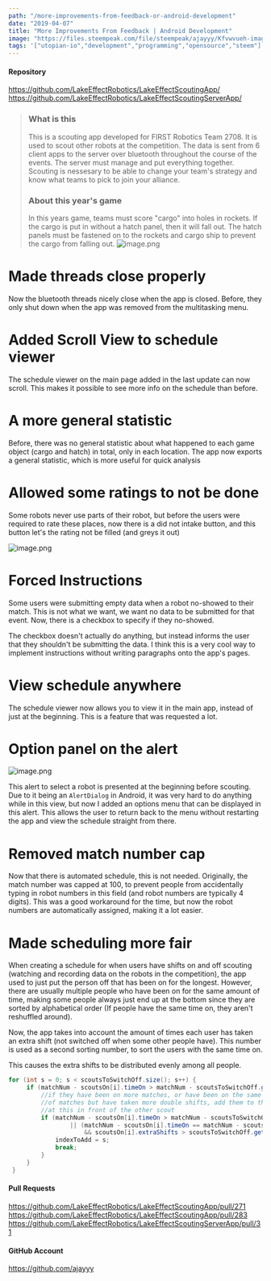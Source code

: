 ```yaml
---
path: "/more-improvements-from-feedback-or-android-development"
date: "2019-04-07"
title: "More Improvements From Feedback | Android Development"
image: "https://files.steempeak.com/file/steempeak/ajayyy/Kfvwvueh-image.png"
tags: '["utopian-io","development","programming","opensource","steem"]'
---
```


#### Repository
https://github.com/LakeEffectRobotics/LakeEffectScoutingApp/
https://github.com/LakeEffectRobotics/LakeEffectScoutingServerApp/

> ### What is this
> This is a scouting app developed for FIRST Robotics Team 2708. It is used to scout other robots at the competition. The data is sent from 6 client apps to the server over bluetooth throughout the course of the events. The server must manage and put everything together. Scouting is nessesary to be able to change your team's strategy and know what teams to pick to join your alliance.
 >### About this year's game
> In this years game, teams must score "cargo" into holes in rockets. If the cargo is put in without a hatch panel, then it will fall out. The hatch panels must be fastened on to the rockets and cargo ship to prevent the cargo from falling out.
> ![image.png](https://files.steempeak.com/file/steempeak/ajayyy/Kfvwvueh-image.png)

# Made threads close properly

Now the bluetooth threads nicely close when the app is closed. Before, they only shut down when the app was removed from the multitasking menu.

# Added Scroll View to schedule viewer

The schedule viewer on the main page added in the last update can now scroll. This makes it possible to see more info on the schedule than before.

# A more general statistic

Before, there was no general statistic about what happened to each game object (cargo and hatch) in total, only in each location. The app now exports a general statistic, which is more useful for quick analysis

# Allowed some ratings to not be done

Some robots never use parts of their robot, but before the users were required to rate these places, now there is a did not intake button, and this button let's the rating not be filled (and greys it out)

![image.png](https://files.steempeak.com/file/steempeak/ajayyy/defd2UKG-image.png)

# Forced Instructions

Some users were submitting empty data when a robot no-showed to their match. This is not what we want, we want no data to be submitted for that event. Now, there is a checkbox to specify if they no-showed.

The checkbox doesn't actually do anything, but instead informs the user that they shouldn't be submitting the data. I think this is a very cool way to implement instructions without writing paragraphs onto the app's pages.

# View schedule anywhere

The schedule viewer now allows you to view it in the main app, instead of just at the beginning. This is a feature that was requested a lot.

# Option panel on the alert

![image.png](https://files.steempeak.com/file/steempeak/ajayyy/5HqKTJMJ-image.png)

This alert to select a robot is presented at the beginning before scouting. Due to it being an `AlertDialog` in Android, it was very hard to do anything while in this view, but now I added an options menu that can be displayed in this alert. This allows the user to return back to the menu without restarting the app and view the schedule straight from there.

# Removed match number cap

Now that there is automated schedule, this is not needed. Originally, the match number was capped at 100, to prevent people from accidentally typing in robot numbers in this field (and robot numbers are typically 4 digits). This was a good workaround for the time, but now the robot numbers are automatically assigned, making it a lot easier.

# Made scheduling more fair

When creating a schedule for when users have shifts on and off scouting (watching and recording data on the robots in the competition), the app used to just put the person off that has been on for the longest. However, there are usually multiple people who have been on for the same amount of time, making some people always just end up at the bottom since they are sorted by alphabetical order (If people have the same time on, they aren't reshuffled around).

Now, the app takes into account the amount of times each user has taken an extra shift (not switched off when some other people have). This number is used as a second sorting number, to sort the users with the same time on.

This causes the extra shifts to be distributed evenly among all people.

```java
for (int s = 0; s < scoutsToSwitchOff.size(); s++) {
     if (matchNum - scoutsOn[i].timeOn > matchNum - scoutsToSwitchOff.get(s).timeOn) {                           
         //if they have been on more matches, or have been on the same amount
         //of matches but have taken more double shifts, add them to the sorted list
         //at this in front of the other scout
         if (matchNum - scoutsOn[i].timeOn > matchNum - scoutsToSwitchOff.get(s).timeOn
                 || (matchNum - scoutsOn[i].timeOn == matchNum - scoutsToSwitchOff.get(s).timeOn
                     && scoutsOn[i].extraShifts > scoutsToSwitchOff.get(s).extraShifts)) {
             indexToAdd = s;
             break;
         }                  
     }         
 }
```

#### Pull Requests
https://github.com/LakeEffectRobotics/LakeEffectScoutingApp/pull/271
https://github.com/LakeEffectRobotics/LakeEffectScoutingApp/pull/283
https://github.com/LakeEffectRobotics/LakeEffectScoutingServerApp/pull/31

#### GitHub Account
https://github.com/ajayyy